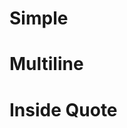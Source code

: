 # Simple

<!-- markdownlint-disable -->

[simple:a]: https://example.com/

[simple:b]: https://example.com/ "example.com"
[simple:c]: <https://example.com/>
[simple:d]: file/b 'title'

[simple:e]: file/b
[simple:e]: file/b

# Multiline

[multiline:a]: https://example.com/ "
1
2
3
"

[multiline:b]:
    https://example.com/
    (
        example.com
    )

# Inside Quote

> [quote:a]: https://example.com/ (example.com)
>
> [quote:b]:
> https://example.com/

> > [quote:c]: https://example.com/ (example.com)
> >
> > [quote:d]:
> > https://example.com/
> > "example.com"
